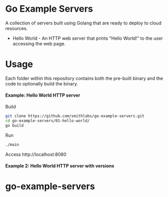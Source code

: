 # Go Example Servers

A collection of servers built using Golang that are ready to deploy to cloud resources. 

  - Hello World - An HTTP web server that prints "Hello World!" to the user accessing the web page.

# Usage

Each folder within this repository contains both the pre-built binary and the code to optionally build the binary.
 
#### Example: Hello World HTTP server

Build
```sh
git clone https://github.com/smithlabs/go-example-servers.git
cd go-example-servers/01-hello-world/
go build
```
Run
```sh
./main
```
Access
http://localhost:8080

#### Example 2: Hello World HTTP server with versions
# go-example-servers
